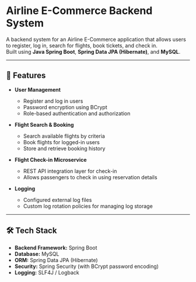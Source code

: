 # Airline E-Commerce Backend System

A backend system for an Airline E-Commerce application that allows users to register, log in, search for flights, book tickets, and check in.  
Built using **Java Spring Boot**, **Spring Data JPA (Hibernate)**, and **MySQL**.  

---

## 📌 Features

- **User Management**
  - Register and log in users
  - Password encryption using BCrypt
  - Role-based authentication and authorization

- **Flight Search & Booking**
  - Search available flights by criteria
  - Book flights for logged-in users
  - Store and retrieve booking history

- **Flight Check-in Microservice**
  - REST API integration layer for check-in
  - Allows passengers to check in using reservation details

- **Logging**
  - Configured external log files
  - Custom log rotation policies for managing log storage

---

## 🛠 Tech Stack

- **Backend Framework:** Spring Boot
- **Database:** MySQL
- **ORM:** Spring Data JPA (Hibernate)
- **Security:** Spring Security (with BCrypt password encoding)
- **Logging:** SLF4J / Logback


